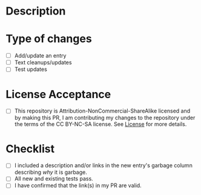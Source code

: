 <!--- Provide a general summary of your changes in the Title above -->

# Description

<!--- Describe your changes in detail -->

# Type of changes

<!--- What types of changes does your submission introduce? Put an `x` in all the boxes that apply: [x] -->

- [ ] Add/update an entry
- [ ] Text cleanups/updates
- [ ] Test updates

# License Acceptance

- [ ] This repository is Attribution-NonCommercial-ShareAlike licensed and by making this PR, I am contributing my changes to the repository under the terms of the CC BY-NC-SA license. See [License](https://github.com/unixorn/internet-of-trash/blob/main/LICENSE) for more details.

# Checklist

<!--- Go over all the following points, and put an `x` in all the boxes that apply. [x] -->
<!--- If you're unsure about any of these, don't hesitate to ask. I'm happy to help! -->

- [ ] I included a description and/or links in the new entry's garbage column describing _why_ it is garbage.
- [ ] All new and existing tests pass.
- [ ] I have confirmed that the link(s) in my PR are valid.
